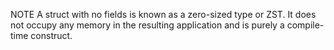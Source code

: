 NOTE A struct with no fields is known as a zero-sized type or ZST. It does not occupy any memory in the resulting application and is purely a compile-time construct.